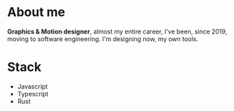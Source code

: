 # About me
**Graphics & Motion designer**, almost my entire career, I've been, since 2019, moving to software engineering.
I'm designing now, my own tools.

# Stack
 
- Javascript
- Typescript
- Rust
